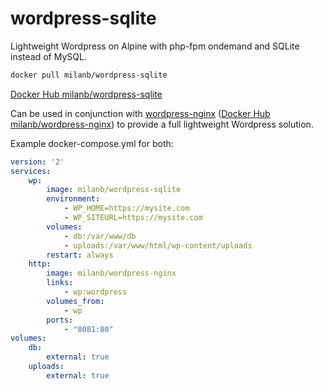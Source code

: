 # wordpress-sqlite
Lightweight Wordpress on Alpine with php-fpm ondemand and SQLite instead of MySQL.

```bash
docker pull milanb/wordpress-sqlite
```
[Docker Hub milanb/wordpress-sqlite](https://hub.docker.com/r/milanb/wordpress-sqlite/)

Can be used in conjunction with [wordpress-nginx](https://github.com/milanboers/wordpress-nginx) ([Docker Hub milanb/wordpress-nginx](https://hub.docker.com/r/milanb/wordpress-nginx/)) to provide a full lightweight Wordpress solution.

Example docker-compose.yml for both:
```yaml
version: '2'
services:
    wp:
        image: milanb/wordpress-sqlite
        environment:
            - WP_HOME=https://mysite.com
            - WP_SITEURL=https://mysite.com
        volumes:
            - db:/var/www/db
            - uploads:/var/www/html/wp-content/uploads
        restart: always
    http:
        image: milanb/wordpress-nginx
        links:
            - wp:wordpress
        volumes_from:
            - wp
        ports:
            - "8081:80"
volumes:
    db:
        external: true
    uploads:
        external: true
```
